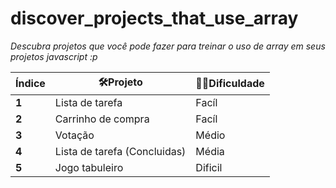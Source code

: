 # discover_projects_that_use_array

*Descubra projetos que você pode fazer para treinar o uso de array em seus projetos javascript :p*

| Índice | 🛠️**Projeto** | 💪🏼**Dificuldade** |
| ------ | ------------- | ------------------ |
| **1**  | Lista de tarefa | Facíl |
| **2** | Carrinho de compra | Facíl |
| **3** | Votação | Médio |
| **4** | Lista de tarefa (Concluidas) | Média |
| **5** | Jogo tabuleiro | Dificil |
